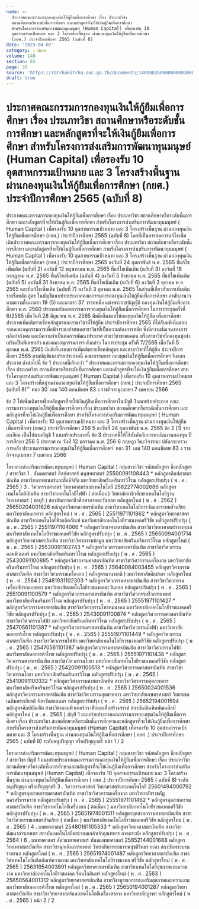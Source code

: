 ```yaml
---
name: >-
  ประกาศคณะกรรมการกองทุนเงินให้กู้ยืมเพื่อการศึกษา เรื่อง ประเภทวิชา
  สถานศึกษาหรือระดับชั้นการศึกษา และหลักสูตรที่จะให้เงินกู้ยืมเพื่อการศึกษา 
  สำหรับโครงการส่งเสริมการพัฒนาทุนมนุษย์ (Human Capital) เพื่อรองรับ 10
  อุตสาหกรรมเป้าหมาย และ 3 โครงสร้างพื้นฐาน ผ่านกองทุนเงินให้กู้ยืมเพื่อการศึกษา
  (กยศ.) ประจำปีการศึกษา 2565 (ฉบับที่ 8)
date: '2023-04-07'
category: ง พิเศษ
volume: 140
section: 83
page: 30
source: 'https://ratchakitcha.soc.go.th/documents/140D083S0000000003000.pdf'
draft: true
---
```


# ประกาศคณะกรรมการกองทุนเงินให้กู้ยืมเพื่อการศึกษา เรื่อง ประเภทวิชา สถานศึกษาหรือระดับชั้นการศึกษา และหลักสูตรที่จะให้เงินกู้ยืมเพื่อการศึกษา  สำหรับโครงการส่งเสริมการพัฒนาทุนมนุษย์ (Human Capital) เพื่อรองรับ 10 อุตสาหกรรมเป้าหมาย และ 3 โครงสร้างพื้นฐาน ผ่านกองทุนเงินให้กู้ยืมเพื่อการศึกษา (กยศ.) ประจำปีการศึกษา 2565 (ฉบับที่ 8)

ประกาศคณะกรรมการกองทุนเงินให้กู้ยืมเพื่อการศึกษา เรื่อง ประเภทวิชา สถานศึกษาหรือระดับชั้นการศึกษา และหลักสูตรที่จะให้เงินกู้ยืมเพื่อการศึกษา สำหรับโครงการส่งเสริมการพัฒนาทุนมนุษย์ ( Human Capital ) เพื่อรองรับ 10 อุตสาหกรรมเป้าหมาย และ 3 โครงสร้างพื้นฐาน ผ่านกองทุนเงินให้กู้ยืมเพื่อการศึกษา (กยศ.) ประจำปีการศึกษา 2565 (ฉบับที่ 8) โดยที่เป็นการสมควรแก้ไขเพิ่มเติมประกาศคณะกรรมการกองทุนเงินให้กู้ยืมเพื่อการศึกษา เรื่อง ประเภทวิชา สถานศึกษาหรือระดับชั้นการศึกษา และหลักสูตรที่จะให้เงินกู้ยืมเพื่อการศึกษา สาหรับโครงการส่งเสริมการพัฒนาทุนมนุษย์ ( Human Capital ) เพื่อรองรับ 10 อุตสาหกรรมเป้าหมาย และ 3 โครงสร้างพื้นฐาน ผ่านกองทุนเงินให้กู้ยืมเพื่อการศึกษา (กยศ.) ประจาปีการศึกษา 2565 ลงวันที่ 24 กุมภาพันธ์ พ.ศ. 2565 ที่แก้ไขเพิ่มเติม (ฉบับที่ 2) ลงวันที่ 12 พฤษภาคม พ.ศ. 2565 ที่แก้ไขเพิ่มเติม (ฉบับที่ 3) ลงวันที่ 18 กรกฎาคม พ.ศ. 2565 ที่แก้ไขเพิ่มเติม (ฉบับที่ 4) ลงวันที่ 5 สิงหาคม พ.ศ. 2565 ที่แก้ไขเพิ่มเติม (ฉบับที่ 5) ลงวันที่ 31 สิงหาคม พ.ศ. 2565 ที่แก้ไขเพิ่มเติม (ฉบับที่ 6) ลงวันที่ 3 ตุลาคม พ.ศ. 2565 และที่แก้ไขเพิ่มเติม (ฉบับที่ 7) ลงวันที่ 3 ตุลาคม พ.ศ. 2565 ในส่วนที่เกี่ยวกับการเพิ่มเติมรายชื่อหลัก สูตร ในบัญชีแนบท้ายประกาศคณะกรรมการกองทุนเงินให้กู้ยืมเพื่อการศึกษา อาศัยอานาจตามความในมาตรา 19 (5) และมาตรา 37 วรรคหนึ่ง แห่งพระราชบัญญัติ กองทุนเงินให้กู้ยืมเพื่อการศึกษา พ.ศ. 2560 ประกอบกับคณะกรรมการกองทุนเงินให้กู้ยืมเพื่อการศึกษา ในการประชุมครั้งที่ 6/2565 เมื่อวันที่ 28 มิถุนายน พ.ศ. 2565 มีมติเห็นชอบให้กองทุนเงินให้กู้ยืม เพื่อการศึกษาประกาศเพิ่มเติมรายชื่อหลักสูตรและสาขาวิชาที่ให้กู้ยืม ประจำปีการศึกษา 2565 ที่ได้รับมติเห็นชอบจากคณะอนุกรรมการเพื่อพิจารณากำหนดสาขาวิชาที่เป็นความต้องการหลัก ซึ่งมีความชัดเจนของการผลิตกำลังคน และมีความจำเป็นต่อการพัฒนาประเทศ สาขาวิชาขาดแคลน หรือสาขาวิชาที่กองทุนมุ่งส่งเสริมเป็นพิเศษแล้ว และคณะอนุกรรมการฯ ดังกล่าว ในการประชุม ครั้งที่ 7/2565 เมื่อวันที่ 5 ตุลาคม พ.ศ. 2565 มีมติเห็นชอบการเพิ่มเติมรายชื่อหลักสูตร และสาขาวิชาที่ให้กู้ยืม ประจาปีการศึกษา 2565 ตามบัญชีแนบท้ายประกาศนี้ คณะกรรมการ กองทุนเงินให้กู้ยืมเพื่อการศึกษา จึงออกประกาศ ดังต่อไปนี้ ข้อ 1 ประกาศนี้เรียกว่า “ ประกาศคณะกรรมการกองทุนเงินให้กู้ยืมเพื่อการศึกษา เรื่อง ประเภทวิชา สถานศึกษาหรือระดับชั้นการศึกษา และหลักสูตรที่จะให้เงินกู้ยืมเพื่อการศึกษา สาหรับโครงการส่งเสริมการพัฒนาทุนมนุษย์ ( Human Capital ) เพื่อรองรับ 10 อุตสาหกรรมเป้าหมาย และ 3 โครงสร้างพื้นฐานผ่านกองทุนเงินให้กู้ยืมเพื่อการศึกษา (กยศ.) ประจาปีการศึกษา 2565 (ฉบับที่ 8)” ้ หนา 30 ่ เลม 140 ตอนพิเศษ 83 ง ราชกิจจานุเบกษา 7 เมษายน 2566

ข้อ 2 ให้เพิ่มเติมรายชื่อหลักสูตรที่จะให้เงินกู้ยืมเพื่อการศึกษาในบัญชี 1 แนบท้ายประกาศ คณะกรรมการกองทุนเงินให้กู้ยืมเพื่อการศึกษา เรื่อง ประเภทวิชา สถานศึกษาหรือระดับชั้นการศึกษา และหลักสูตรที่จะให้เงินกู้ยืมเพื่อการศึกษา สำหรับโครงการส่งเสริมการพัฒนาทุนมนุษย์ ( Human Capital ) เพื่อรองรับ 10 อุตสาหกรรมเป้าหมาย และ 3 โครงสร้างพื้นฐาน ผ่านกองทุนเงินให้กู้ยืมเพื่อการศึกษา (กยศ.) ประจำปีการศึกษา 256 5 ลงวันที่ 24 กุมภาพันธ์ พ.ศ. 2565 ข้อ 2 (1) รายละเอียด เป็นไปตามบัญชี 1 แนบท้ายประกาศนี้ ข้อ 3 ประกาศนี้ให้ใช้บังคับกับการดาเนินงานกองทุน ปีการศึกษา 256 5 ประกาศ ณ วันที่ 12 มกราคม พ.ศ. 256 6 กฤษฎา จีนะวิจารณะ ปลัดกระทรวงการคลัง ประธานกรรมการกองทุนเงินให้กู้ยืมเพื่อการศึกษา ้ หนา 31 ่ เลม 140 ตอนพิเศษ 83 ง ราชกิจจานุเบกษา 7 เมษายน 2566

โครงการส่งเสริมการพัฒนาทุนมนุษย์ ( Human Capital ) กลุ่มสาขาวิชา รหัสหลักสูตร ชื่อหลักสูตร / สาขาวิชา 1 . สังคมศาสตร์ ศิลปศาสตร์ มนุษยศาสตร์ 25500091108443 * หลักสูตรศิลปศาสตรบัณฑิต สาขาวิชาภาพยนตร์และสื่อดิจิทัล มหาวิทยาลัยศรีนครินทรวิโรฒ หลักสูตรปรับปรุง ( พ . ศ . 2565 ) 3 . วิศวกรรมศาสตร์ วิทยาศาสตร์และเทคโนโลยี 25622774002686 หลักสูตรเทคโนโลยีบัณฑิต สาขาวิชาเทคโนโลยีไฟฟ้า ( ต่อเนื่อง ) วิทยาลัยอาชีวศึกษาเทคโนโลยีฐาน วิทยาศาสตร์ ( ชลบุรี ) สถาบันการอาชีวศึกษาภาคตะวันออก หลักสูตรใหม่ ( พ . ศ . 2562 ) 25650204001626 หลักสูตรวิทยาศาสตรบัณฑิต สาขาวิชาเทคโนโลยีการวัดและระบบอัจฉริยะ มหาวิทยาลัยนเรศวร หลักสูตรใหม่ ( พ . ศ . 2565 ) 25511971101862 * หลักสูตรวิทยาศาสตรบัณฑิต สาขาวิชาเทคโนโลยีชีวผลิตภัณฑ์ มหาวิทยาลัยเทคโนโลยีราชมงคลศรีวิชัย หลักสูตรปรับปรุง ( พ . ศ . 2565 ) 25511971104066 * หลักสูตรวิทยาศาสตรบัณฑิต สาขาวิชาวิทยาศาสตร์ทางทะเล มหาวิทยาลัยเทคโนโลยีราชมงคลศรีวิชัย หลักสูตรปรับปรุง ( พ . ศ . 2565 ) 25650094001714 หลักสูตรวิทยาศาสตรบัณฑิต สาขาวิชาวิศวกรรมข้อมูล มหาวิทยาลัยศรีนครินทรวิโรฒ หลักสูตรใหม่ ( พ . ศ . 2565 ) 25530091102743 * หลักสูตรวิศวกรรมศาสตรบัณฑิต สาขาวิชาวิศวกรรมคอมพิวเตอร์ มหาวิทยาลัยศรีนครินทรวิโรฒ หลักสูตรปรับปรุง ( พ . ศ . 2565 ) 25430091100885 * หลักสูตรวิศวกรรมศาสตรบัณฑิต สาขาวิชาวิศวกรรมเครื่องกล มหาวิทยาลัยศรีนครินทรวิโรฒ หลักสูตรปรับปรุง ( พ . ศ . 2565 ) 25640084003455 หลักสูตรวิศวกรรมศาสตรบัณฑิต สาขาวิชาวิศวกรรมเครื่องกล ( หลักสูตรนานาชาติ ) มหาวิทยาลัยศิลปากร หลักสูตรใหม่ ( พ . ศ . 2564 ) 25481931102303 * หลักสูตรวิศวกรรมศาสตรบัณฑิต สาขาวิชาวิศวกรรมเครื่องจักรกลเกษตร มหาวิทยาลัยเทคโนโลยีราชมงคลตะวันออก หลักสูตรปรับปรุง ( พ . ศ . 2565 ) 25510091100579 * หลักสูตรวิศวกรรมศาสตรบัณฑิต สาขาวิชาวิศวกรรมชีวการแพทย์ มหาวิทยาลัยศรีนครินทรวิโรฒ หลักสูตรปรับปรุง ( พ . ศ . 2565 ) 25551971101427 * หลักสูตรวิศวกรรมศาสตรบัณฑิต สาขาวิชาวิศวกรรมโทรคมนาคม มหาวิทยาลัยเทคโนโลยีราชมงคลศรีวิชัย หลักสูตรปรับปรุง ( พ . ศ . 2565 ) 25430091100874 * หลักสูตรวิศวกรรมศาสตรบัณฑิต สาขาวิชาวิศวกรรมไฟฟ้า มหาวิทยาลัยศรีนครินทรวิโรฒ หลักสูตรปรับปรุง ( พ . ศ . 2565 ) 25470561101387 * หลักสูตรวิศวกรรมศาสตรบัณฑิต สาขาวิชาวิศวกรรมไฟฟ้า มหาวิทยาลัยหอการค้าไทย หลักสูตรปรับปรุง ( พ . ศ . 2565 ) 25551971101449 * หลักสูตรวิศวกรรมศาสตรบัณฑิต สาขาวิชาวิศวกรรมไฟฟ้า มหาวิทยาลัยเทคโนโลยีราชมงคลศรีวิชัย หลักสูตรปรับปรุง ( พ . ศ . 2565 ) 25470561101387 หลักสูตรวิศวกรรมศาสตรบัณฑิต สาขาวิชาวิศวกรรมไฟฟ้า มหาวิทยาลัยหอการค้าไทย หลักสูตรปรับปรุง ( พ . ศ . 2565 ) 25551971101438 * หลักสูตรวิศวกรรมศาสตรบัณฑิต สาขาวิชาวิศวกรรมโยธา มหาวิทยาลัยเทคโนโลยีราชมงคลศรีวิชัย หลักสูตรปรับปรุง ( พ . ศ . 2565 ) 25420091100513 * หลักสูตรวิศวกรรมศาสตรบัณฑิต สาขาวิชาวิศวกรรมโยธา มหาวิทยาลัยศรีนครินทรวิโรฒ หลักสูตรปรับปรุง ( พ . ศ . 2565 ) 25410091100332 * หลักสูตรวิศวกรรมศาสตรบัณฑิต สาขาวิชาวิศวกรรมอุตสาหการ มหาวิทยาลัยศรีนครินทรวิโรฒ หลักสูตรปรับปรุง ( พ . ศ . 2565 ) 25650024001536 หลักสูตรวิศวกรรมศาสตรบัณฑิต สาขาวิชาวิศวกรรมอุตสาหการ มหาวิทยาลัยเกษตรศาสตร์ วิทยาเขตเฉลิมพระเกียรติ จังหวัดสกลนคร หลักสูตรปรับปรุง ( พ . ศ . 2565 ) 25652194001594 หลักสูตรศิลปบัณฑิต สาขาวิชาคอมพิวเตอร์กราฟิกและสื่อสร้างสรรค์ สถาบันบัณฑิตพัฒนศิลป์ หลักสูตรใหม่ ( พ . ศ . 2565 ) บัญชี 1 แนบท้ายประกาศคณะกรรมการกองทุนเงินให้กู้ยืมเพื่อการศึกษา เรื่อง ประเภทวิชา สถานศึกษาหรือระดับชั้นการศึกษาและหลักสูตรที่จะให้เงินกู้ยืมเพื่อการศึกษา สาหรับโครงการส่งเสริมการพัฒนาทุนมนุษย์ (Human Capital) เพื่อรองรับ 10 อุตสาหกรรมเป้าหมาย และ 3 โครงสร้างพื้นฐาน ผ่านกองทุนเงินให้กู้ยืมเพื่อการศึกษา ( กยศ .) ประจาปีการศึกษา 2565 ( ฉบับที่ 8) ระดับอนุปริญญา หรือปริญญาตรี หน้า 1 / 2

โครงการส่งเสริมการพัฒนาทุนมนุษย์ ( Human Capital ) กลุ่มสาขาวิชา รหัสหลักสูตร ชื่อหลักสูตร / สาขาวิชา บัญชี 1 แนบท้ายประกาศคณะกรรมการกองทุนเงินให้กู้ยืมเพื่อการศึกษา เรื่อง ประเภทวิชา สถานศึกษาหรือระดับชั้นการศึกษาและหลักสูตรที่จะให้เงินกู้ยืมเพื่อการศึกษา สาหรับโครงการส่งเสริมการพัฒนาทุนมนุษย์ (Human Capital) เพื่อรองรับ 10 อุตสาหกรรมเป้าหมาย และ 3 โครงสร้างพื้นฐาน ผ่านกองทุนเงินให้กู้ยืมเพื่อการศึกษา ( กยศ .) ประจาปีการศึกษา 2565 ( ฉบับที่ 8) ระดับอนุปริญญา หรือปริญญาตรี 3 . วิศวกรรมศาสตร์ วิทยาศาสตร์และเทคโนโลยี 25601494000792 * หลักสูตรอุตสาหกรรมศาสตรบัณฑิต สาขาวิชาวิศวกรรมเครื่องกล มหาวิทยาลัยราชภัฏนครศรีธรรมราช หลักสูตรปรับปรุง ( พ . ศ . 2565 ) 25551971101462 * หลักสูตรอุตสาหกรรมศาสตรบัณฑิต สาขาวิชาเทคโนโลยีเครื่องกล ( ต่อเนื่อง ) มหาวิทยาลัยเทคโนโลยีราชมงคลศรีวิชัย หลักสูตรปรับปรุง ( พ . ศ . 2565 ) 25651974001511 หลักสูตรอุตสาหกรรมศาสตรบัณฑิต สาขาวิชาวิศวกรรมเกษตรอัจฉริยะ ( ต่อเนื่อง ) มหาวิทยาลัยเทคโนโลยีราชมงคลศรีวิชัย หลักสูตรใหม่ ( พ . ศ . 2565 ) 4 . เกษตรศาสตร์ 25480161105333 * หลักสูตรวิทยาศาสตรบัณฑิต สาขาวิชาพัฒนาการเกษตร สถาบันเทคโนโลยีพระจอมเกล้าเจ้าคุณทหาร ลาดกระบัง หลักสูตรปรับปรุง ( พ . ศ . 2564 ) 6 . แพทยศาสตร์ สัตวแพทยศาสตร์ ทันตแพทยศาสตร์ 25652144001688 หลักสูตรวิทยาศาสตรบัณฑิต สาขาวิชาฉุกเฉินการแพทย์ วิทยาลัยการสาธารณสุขสิรินธร ยะลา สถาบันพระบรมราชชนก หลักสูตรใหม่ ( พ . ศ . 2565 ) 25651974001487 หลักสูตรวิทยาศาสตรบัณฑิต สาขาวิชาเทคโนโลยีผลิตภัณฑ์ความงาม มหาวิทยาลัยเทคโนโลยีราชมงคล ศรีวิชัย หลักสูตรใหม่ ( พ . ศ . 2565 ) 25631954003891 หลักสูตรวิทยาศาสตรบัณฑิต สาขาวิชาเทคโนโลยีสุขภาพและความงาม มหาวิทยาลัยเทคโนโลยีราชมงคล รัตนโกสินทร์ หลักสูตรใหม่ ( พ . ศ . 2563 ) 25650564001312 หลักสูตรวิทยาศาสตรบัณฑิต สาขาวิชาบูรณาการส่งเสริมสุขภาพและความงาม มหาวิทยาลัยหอการค้าไทย หลักสูตรใหม่ ( พ . ศ . 2565 ) 25650194001287 หลักสูตรวิทยาศาสตรบัณฑิต สาขาวิชาวิทยาศาสตร์และเทคโนโลยีเครื่องสาอาง มหาวิทยาลัยบูรพา หลักสูตรใหม่ ( พ . ศ . 2565 ) หน้า 2 / 2
